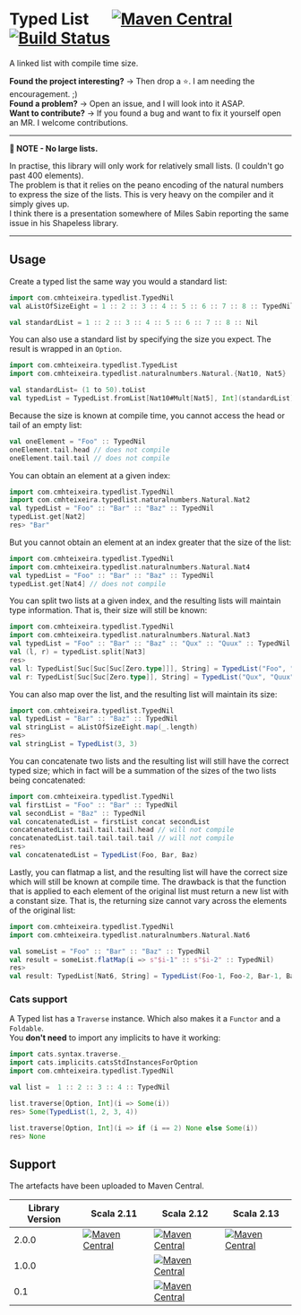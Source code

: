 # Typed List &emsp; [![Maven Central](https://maven-badges.herokuapp.com/maven-central/com.cmhteixeira/typed-list_2.13/badge.svg)](https://maven-badges.herokuapp.com/maven-central/com.cmhteixeira/typed-list_2.13) [![Build Status](https://www.travis-ci.com/cmhteixeira/typed-list.svg?branch=master)](https://www.travis-ci.com/cmhteixeira/typed-list)

A linked list with compile time size.

**Found the project interesting?** &rightarrow;  Then drop a :star:. I am needing the encouragement. ;)  
**Found a problem?** &rightarrow; Open an issue, and I will look into it ASAP.  
**Want to contribute?** &rightarrow; If you found a bug and want to fix it yourself open an MR.  I welcome contributions.

---
**📝 NOTE - No large lists.**

In practise, this library will only work for relatively small lists. (I couldn't go past 400 elements).  
The problem is that it relies on the peano encoding of the natural numbers to express the size of the lists. This is very heavy on the compiler and it simply gives up.  
I think there is a presentation somewhere of Miles Sabin reporting the same issue in his Shapeless library.

---

## Usage

Create a typed list the same way you would a standard list:
```scala
import com.cmhteixeira.typedlist.TypedNil
val aListOfSizeEight = 1 :: 2 :: 3 :: 4 :: 5 :: 6 :: 7 :: 8 :: TypedNil

val standardList = 1 :: 2 :: 3 :: 4 :: 5 :: 6 :: 7 :: 8 :: Nil
```
You can also use a standard list by specifying the size you expect. The result is wrapped in an `Option`.
```scala
import com.cmhteixeira.typedlist.TypedList
import com.cmhteixeira.typedlist.naturalnumbers.Natural.{Nat10, Nat5}

val standardList= (1 to 50).toList
val typedList = TypedList.fromList[Nat10#Mult[Nat5], Int](standardList)
```

Because the size is known at compile time, you cannot access the head or tail of an empty list:
```scala
val oneElement = "Foo" :: TypedNil
oneElement.tail.head // does not compile
oneElement.tail.tail // does not compile
```

You can obtain an element at a given index:
```scala
import com.cmhteixeira.typedlist.TypedNil
import com.cmhteixeira.typedlist.naturalnumbers.Natural.Nat2
val typedList = "Foo" :: "Bar" :: "Baz" :: TypedNil
typedList.get[Nat2]
res> "Bar"  
```
But you cannot obtain an element at an index greater that the size of the list:
```scala
import com.cmhteixeira.typedlist.TypedNil
import com.cmhteixeira.typedlist.naturalnumbers.Natural.Nat4
val typedList = "Foo" :: "Bar" :: "Baz" :: TypedNil
typedList.get[Nat4] // does not compile
```

You can split two lists at a given index, and the resulting lists will maintain type information. That is, their size will still be known:
```scala
import com.cmhteixeira.typedlist.TypedNil
import com.cmhteixeira.typedlist.naturalnumbers.Natural.Nat3
val typedList = "Foo" :: "Bar" :: "Baz" :: "Qux" :: "Quux" :: TypedNil
val (l, r) = typedList.split[Nat3]
res> 
val l: TypedList[Suc[Suc[Suc[Zero.type]]], String] = TypedList("Foo", "Bar", "Baz")
val r: TypedList[Suc[Suc[Zero.type]], String] = TypedList("Qux", "Quux")
```

You can also map over the list, and the resulting list will maintain its size:
```scala
import com.cmhteixeira.typedlist.TypedNil
val typedList = "Bar" :: "Baz" :: TypedNil
val stringList = aListOfSizeEight.map(_.length)
res> 
val stringList = TypedList(3, 3)
```

You can concatenate two lists and the resulting list will still have the correct typed size; which in fact will be a summation of the sizes of the two lists being concatenated:
```scala
import com.cmhteixeira.typedlist.TypedNil
val firstList = "Foo" :: "Bar" :: TypedNil
val secondList = "Baz" :: TypedNil
val concatenatedList = firstList concat secondList
concatenatedList.tail.tail.tail.head // will not compile
concatenatedList.tail.tail.tail.tail // will not compile
res>
val concatenatedList = TypedList(Foo, Bar, Baz)
```

Lastly, you can flatmap a list, and the resulting list will have the correct size which will still be known at compile time. The drawback is that the function that is applied to each element of the original list must return a new list with a constant size. That is, the returning size cannot vary across the elements of the original list:

```scala
import com.cmhteixeira.typedlist.TypedNil
import com.cmhteixeira.typedlist.naturalnumbers.Natural.Nat6

val someList = "Foo" :: "Bar" :: "Baz" :: TypedNil
val result = someList.flatMap(i => s"$i-1" :: s"$i-2" :: TypedNil)
res> 
val result: TypedList[Nat6, String] = TypedList(Foo-1, Foo-2, Bar-1, Bar-2, Baz-1, Baz-2)
```

### Cats support

A Typed list has a `Traverse` instance. Which also makes it a `Functor` and a `Foldable`.  
You **don't need** to import any implicits to have it working:  
```scala
import cats.syntax.traverse._
import cats.implicits.catsStdInstancesForOption
import com.cmhteixeira.typedlist.TypedNil

val list =  1 :: 2 :: 3 :: 4 :: TypedNil

list.traverse[Option, Int](i => Some(i))
res> Some(TypedList(1, 2, 3, 4))

list.traverse[Option, Int](i => if (i == 2) None else Some(i))
res> None
```

## Support

The artefacts have been uploaded to Maven Central.

| Library Version | Scala 2.11 | Scala 2.12 | Scala 2.13 |
|---------|------------|------------|------------|
| 2.0.0   | [![Maven Central](https://img.shields.io/maven-central/v/com.cmhteixeira/typed-list_2.11/2.0.0)](https://search.maven.org/artifact/com.cmhteixeira/typed-list_2.11/2.0.0/jar) | [![Maven Central](https://img.shields.io/maven-central/v/com.cmhteixeira/typed-list_2.12/2.0.0)](https://search.maven.org/artifact/com.cmhteixeira/typed-list_2.12/2.0.0/jar) | [![Maven Central](https://img.shields.io/maven-central/v/com.cmhteixeira/typed-list_2.13/2.0.0)](https://search.maven.org/artifact/com.cmhteixeira/typed-list_2.13/2.0.0/jar) |
| 1.0.0   | | [![Maven Central](https://img.shields.io/maven-central/v/com.cmhteixeira/typed-list_2.12/1.0.0)](https://search.maven.org/artifact/com.cmhteixeira/typed-list_2.12/1.0.0/jar)        | |
| 0.1   | | [![Maven Central](https://img.shields.io/maven-central/v/com.cmhteixeira/typed-list_2.12/0.1)](https://search.maven.org/artifact/com.cmhteixeira/typed-list_2.12/0.1/jar)        | |
